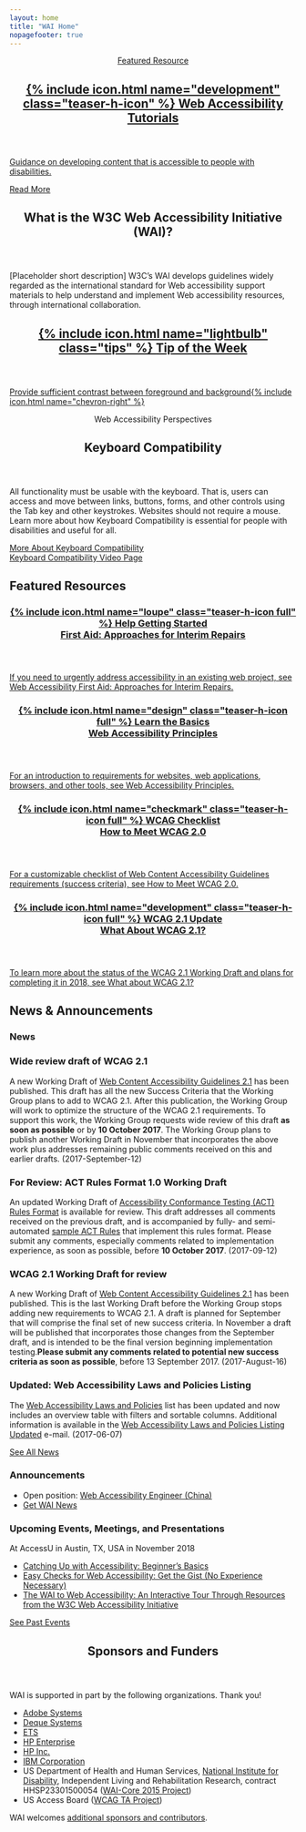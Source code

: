 ```yaml
---
layout: home
title: "WAI Home"
nopagefooter: true
---
```


<section class="teaser featured grid-three-five" style="background-image: url({{ site.github.url }}/assets/images/teaser-image@1x.jpg); background-image: -webkit-image-set(url({{ site.github.url }}/assets/images/teaser-image@1x.jpg) 1x, url({{ site.github.url }}/assets/images/teaser-image@2x.jpg) 2x)">
    <a class="teaser-c stealthy-link col1" href="{{ site.github.url }}/tutorials/">
        <header class="teaser-h featured">
            <p class="subtitle">Featured Resource</p>
            <h2 class="title">
              {% include icon.html name="development" class="teaser-h-icon" %}
              Web Accessibility Tutorials
            </h2>
        </header>
        <p>
            Guidance on developing content that is accessible to people with disabilities.
        </p>
        <div>
            <span class="button">Read More</span>
        </div>
    </a>
</section>

<section class="teaser grid-five-three">
    <div class="col1 teaser-about grid-line-right">
        <header class="teaser-h">
            <h2>What is the W3C Web Accessibility Initiative (WAI)?</h2>
        </header>
        <p>[Placeholder short description] W3C’s WAI develops guidelines widely regarded as the international standard for Web accessibility support materials to help understand and implement Web accessibility resources, through international collaboration.</p>
    </div>
    <a href="{{site.github.url}}/tips/designing/#provide-sufficient-contrast-between-foreground-and-background" class="col2 stealthy-link teaser-tip">
        <header class="teaser-h">
            <h2>
              {% include icon.html name="lightbulb" class="tips" %}
              <span>Tip of the Week</span>
            </h2>
        </header>
        <p class="fakelink">Provide sufficient contrast between foreground and background{% include icon.html name="chevron-right" %}</p>
        <!-- <span class="fakelink">More Design Tips{% include icon.html name="chevron-right" %}</span> -->
    </a>
</section>

<div class="grid-4q teaser teaser-media">
    <div class="q1-start q2-end">
        <header class="teaser-h">
            <p class="subtitle">
                Web Accessibility Perspectives
            </p>
            <h2 class="title">Keyboard Compatibility</h2>
        </header>
        <p>All functionality must be usable with the keyboard. That is, users can access and move between links, buttons, forms, and other controls using the Tab key and other keystrokes. Websites should not require a mouse. Learn more about how Keyboard Compatibility is essential for people with disabilities and useful for all.</p>
        <div class="button-group">
            <a href="{{ site.github.url }}/perspective-videos/keyboard/" class="button button-more"><span>More About Keyboard Compatibility</span></a>
            <!-- <a href="{{ site.github.url }}/perspective-videos/"          class="button button-more button-secondary"><span>See All Perspectives Videos</span></a> -->
        </div>
    </div>
    <div class="q3-start q4-end media">
        <a href="{{site.github.url}}/perspective-videos/keyboard/" class="media-wrapper" style="display:block;">
            <div class="img" style="background-image: url('{{site.github.url}}/perspective-videos/img/keyboard.jpg'); background-size: stretch; background-position: center;">
                <span class="visuallyhidden">Keyboard Compatibility Video Page</span>
            </div>
        </a>
    </div>
</div>

<div class="grid-five-three">
    <div class="col12 teaser-h">
        <h2 class="title">Featured Resources</h2>
    </div>
</div>
<div class="grid-4q nogap teaser">
    <a href="{{site.github.url}}/plan/interim-repairs/" class="q1-start q1-end stealthy-link area-teaser">
        <header class="teaser-h">
            <h3 class="title">
                {% include icon.html name="loupe" class="teaser-h-icon full" %}
                <span class="subtitle">Help Getting Started</span><br>
                First Aid: Approaches for Interim Repairs
            </h3>
        </header>
        <p>If you need to urgently address accessibility in an existing web project, see Web Accessibility First Aid: Approaches for Interim Repairs.</p>
        <!-- <span class="fakelink">Learn more{% include icon.html name="chevron-right" %}</span> -->
    </a>
    <a href="{{site.github.url}}/fundamentals/accessibility-principles/" class="q2-start q2-end stealthy-link area-teaser">
        <header class="teaser-h">
            <h3 class="title">
                {% include icon.html name="design" class="teaser-h-icon full" %}
                <span class="subtitle">Learn the Basics</span><br>
                Web Accessibility Principles
            </h3>
        </header>
        <p>For an introduction to requirements for websites, web applications, browsers, and other tools, see Web Accessibility Principles.</p>
        <!-- <span class="fakelink">Learn more{% include icon.html name="chevron-right" %}</span> -->
    </a>
    <a href="https://www.w3.org/WAI/WCAG20/quickref/" class="q3-start q3-end stealthy-link area-teaser">
        <header class="teaser-h">
            <h3 class="title">
                {% include icon.html name="checkmark" class="teaser-h-icon full" %}
                <span class="subtitle">WCAG Checklist</span><br>
                How to Meet WCAG 2.0
            </h3>
        </header>
        <p>For a customizable checklist of Web Content Accessibility Guidelines requirements (success criteria), see How to Meet WCAG 2.0.</p>
        <!-- <span class="fakelink">Learn more{% include icon.html name="chevron-right" %}</span> -->
    </a>
    <a href="{{site.github.url}}/standards/wcag/21/" class="q4-start q4-end stealthy-link area-teaser">
        <header class="teaser-h">
            <h3 class="title">
                {% include icon.html name="development" class="teaser-h-icon full" %}
                <span class="subtitle">WCAG 2.1 Update</span><br>
                What About WCAG 2.1?
            </h3>
        </header>
        <p>To learn more about the status of the WCAG 2.1 Working Draft and plans for completing it in 2018, see What about WCAG 2.1?</p>
        <!-- <span class="fakelink">Learn more{% include icon.html name="chevron-right" %}</span> -->
    </a>
</div>

<div class="teaser news">
    <div class="grid-five-three">
        <div class="col12 teaser-h">
            <h2 class="title">News &amp; Announcements</h2>
        </div>
    </div>
    <div class="grid-five-three">
        <div class="col1 grid-line-right">
            <h3>News</h3>
            <article class="news-teaser">
                <h3 id="x20170912b">Wide review draft of WCAG 2.1</h3>
                <p>A new Working Draft of <a href="https://www.w3.org/TR/WCAG21/">Web Content Accessibility Guidelines 2.1</a> has been published. This draft has all the new Success Criteria that the Working Group plans to add to WCAG 2.1. After this publication, the Working Group will work to optimize the structure of the WCAG 2.1 requirements. To support this work, the Working Group requests wide review of this draft <strong>as soon as possible</strong> or by <strong>10 October 2017</strong>. The Working Group plans to publish another Working Draft in November that incorporates the above work plus addresses remaining public comments received on this and earlier drafts. (<span class="date">2017-September-12</span>)</p>
            </article>
            <article class="news-teaser">
                <h3 id="x20170912a">For Review: ACT Rules Format 1.0 Working Draft</h3>
                <p>An updated Working Draft of <a href=" https://www.w3.org/TR/act-rules-format/">Accessibility Conformance Testing (ACT) Rules Format</a> is available for review. This draft addresses all comments received on the previous draft, and is accompanied by fully- and semi-automated <a href="https://w3c.github.io/wcag-act-rules/">sample ACT Rules</a> that implement this rules format. Please submit any comments, especially comments related to implementation experience, as soon as possible, before <strong>10 October 2017</strong>. (<span class="date">2017-09-12</span>)</p>
            </article>
            <article class="news-teaser">
                <h3 id="x20170816a">WCAG 2.1 Working Draft for review</h3>
                <p>A new Working Draft of <a href="https://www.w3.org/TR/WCAG21/">Web Content Accessibility Guidelines 2.1</a> has been published. This is the last Working Draft before the Working Group stops adding new requirements to WCAG 2.1. A draft is planned for September that will comprise the final set of new success criteria. In November a draft will be published that incorporates those changes from the September draft, and is intended to be the final version beginning implementation testing.<strong>Please submit any comments related to potential new success criteria as soon as possible</strong>, before 13 September 2017. (<span class="date">2017-August-16</span>)</p>
            </article>
            <article class="news-teaser">
                <h3 id="x20170607a">Updated: Web Accessibility Laws and Policies Listing</h3>
                <p>The <a href="https://www.w3.org/WAI/Policy/Overview">Web Accessibility Laws and Policies</a> list has been updated and now includes an overview table with filters and sortable columns. Additional information is available in the <a href="https://lists.w3.org/Archives/Public/w3c-wai-ig/2017AprJun/0195.html">Web Accessibility Laws and Policies Listing Updated</a> e-mail. (<span class="date">2017-06-07</span>)</p>
            </article>
            <a href="{{site.github.url}}/news/" class="button button-more"><span>See All News</span></a>
        </div>
        <div class="col2">
            <h3>Announcements</h3>
            <ul class="nolist announcements-list">
                <li class="announce-box">Open position: <a href="#">Web Accessibility Engineer (China)</a></li>
                <li class="announce-box"><a href="#">Get WAI News</a></li>
            </ul>
            <h3>Upcoming Events, Meetings, and Presentations</h3>
            <div class="announce-box">
                <p>At AccessU in Austin, TX, USA in November 2018</p>
                <ul>
                    <li><a href="#">Catching Up with Accessibility: Beginner’s Basics</a></li>
                    <li><a href="#">Easy Checks for Web Accessibility: Get the Gist (No Experience Necessary)</a></li>
                    <li><a href="#">The WAI to Web Accessibility: An Interactive Tour Through Resources from the W3C Web Accessibility Initiative</a></li>
                </ul>
            </div>
            <div class="announce-box">
                <a href="#">See Past Events</a>
            </div>
        </div>
    </div>
</div>

<div class="default-grid teaser teaser-sponsors">
    <div class="inner">
        <header class="teaser-h">
            <h2 class="title">Sponsors and Funders</h2>
        </header>
        <p>WAI is supported in part by the following organizations. Thank you!</p>
        <ul class="">
            <li><a href="#">Adobe Systems</a></li>
            <li><a href="#">Deque Systems</a></li>
            <li><a href="#">ETS</a></li>
            <li><a href="#">HP Enterprise</a></li>
            <li><a href="#">HP Inc.</a></li>
            <li><a href="#">IBM Corporation</a></li>
            <li>US Department of Health and Human Services, <a href="#">National Institute for Disability</a>, Independent Living and Rehabilitation Research, contract HHSP23301500054 (<a href="#">WAI-Core 2015 Project</a>)</li>
            <li>US Access Board (<a href="#">WCAG TA Project</a>)</li>
        </ul>
        <p>WAI welcomes <a href="#">additional sponsors and contributors</a>.</p>
    </div>
</div>
